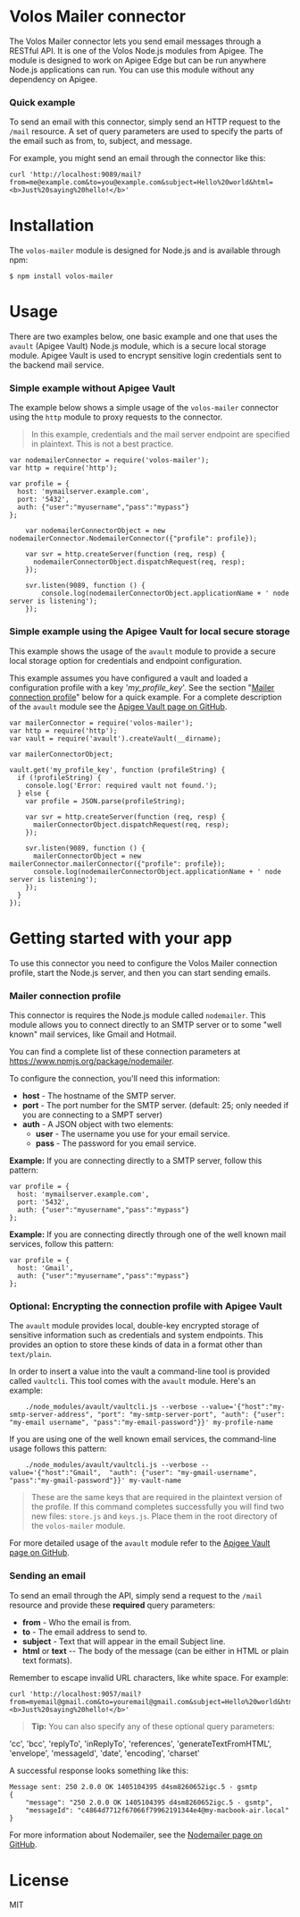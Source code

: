 # Volos Mailer connector

The Volos Mailer connector lets you send email messages through a RESTful API. It is one of the Volos Node.js modules from Apigee. The module is designed to work on Apigee Edge but can be run anywhere Node.js applications can run.  You can use this module without any dependency on Apigee.

### Quick example

To send an email with this connector, simply send an HTTP request to the ``/mail`` resource. A set of query parameters are used to specify the parts of the email such as from, to, subject, and message. 

For example, you might send an email through the connector like this:

```
curl 'http://localhost:9089/mail?from=me@example.com&to=you@example.com&subject=Hello%20world&html=<b>Just%20saying%20hello!</b>'
```

# Installation

The ``volos-mailer`` module is designed for Node.js and is available through npm:

```
$ npm install volos-mailer
```

# Usage

There are two examples below, one basic example and one that uses the ``avault`` (Apigee Vault) Node.js module, which is a secure local storage module. Apigee Vault is used to encrypt sensitive login credentials sent to the backend mail service.

### Simple example without Apigee Vault

The example below shows a simple usage of the ``volos-mailer`` connector using the ``http`` module to proxy requests to the connector.  

>In this example, credentials and the mail server endpoint are specified in plaintext. This is not a best practice.

```
var nodemailerConnector = require('volos-mailer');
var http = require('http');

var profile = {
  host: 'mymailserver.example.com',
  port: '5432',
  auth: {"user":"myusername","pass":"mypass"}
};

    var nodemailerConnectorObject = new nodemailerConnector.NodemailerConnector({"profile": profile});

    var svr = http.createServer(function (req, resp) {
      nodemailerConnectorObject.dispatchRequest(req, resp);
    });

    svr.listen(9089, function () {
        console.log(nodemailerConnectorObject.applicationName + ' node server is listening');
    });

```


### Simple example using the Apigee Vault for local secure storage

This example shows the usage of the ``avault`` module to provide a secure local storage option for credentials and endpoint configuration.  

This example assumes you have configured a vault and loaded a configuration profile with a key '*my_profile_key*'. See the section "[Mailer connection profile](#mailer-connection-profile)" below for a quick example. For a complete description of the ``avault`` module see the [Apigee Vault page on GitHub](https://github.com/apigee-127/avault). 

```
var mailerConnector = require('volos-mailer');
var http = require('http');
var vault = require('avault').createVault(__dirname);

var mailerConnectorObject;

vault.get('my_profile_key', function (profileString) {
  if (!profileString) {
    console.log('Error: required vault not found.');
  } else {
    var profile = JSON.parse(profileString);

    var svr = http.createServer(function (req, resp) {
      mailerConnectorObject.dispatchRequest(req, resp);
    });

    svr.listen(9089, function () {
      mailerConnectorObject = new mailerConnector.mailerConnector({"profile": profile});
      console.log(nodemailerConnectorObject.applicationName + ' node server is listening');
    });
  }
});
```


# Getting started with your app

To use this connector you need to configure the Volos Mailer connection profile, start the Node.js server, and then you can start sending emails.

### Mailer connection profile

This connector is requires the Node.js module called ``nodemailer``. This module allows you to connect directly to an SMTP server or to some "well known" mail services, like Gmail and Hotmail. 

You can find a complete list of these connection parameters at https://www.npmjs.org/package/nodemailer.

To configure the connection, you'll need this information:

* **host** - The hostname of the SMTP server. 
* **port** - The port number for the SMTP server. (default: 25; only needed if you are connecting to a SMPT server)
* **auth** - A JSON object with two elements:
    - **user** - The username you use for your email service.
    - **pass** - The password for you email service. 

**Example:**
If you are connecting directly to a SMTP server, follow this pattern:
```
var profile = {
  host: 'mymailserver.example.com',
  port: '5432',
  auth: {"user":"myusername","pass":"mypass"}
};
```

**Example:**
If you are connecting directly through one of the well known mail services, follow this pattern:
```
var profile = {
  host: 'Gmail',
  auth: {"user":"myusername","pass":"mypass"}
};
```

### Optional: Encrypting the connection profile with Apigee Vault 

The ``avault`` module provides local, double-key encrypted storage of sensitive information such as credentials and system endpoints.  This provides an option to store these kinds of data in a format other than `text/plain`.

In order to insert a value into the vault a command-line tool is provided called `vaultcli`.  This tool comes with the `avault` module.  Here's an example:

```
    ./node_modules/avault/vaultcli.js --verbose --value='{"host":"my-smtp-server-address", "port": "my-smtp-server-port", "auth": {"user": "my-email username", "pass":"my-email-password"}}' my-profile-name
```

If you are using one of the well known email services, the command-line usage follows this pattern:

```
    ./node_modules/avault/vaultcli.js --verbose --value='{"host":"Gmail",  "auth": {"user": "my-gmail-username", "pass":"my-gmail-password"}}' my-vault-name
```

>These are the same keys that are required in the plaintext version of the profile.  If this command completes successfully you will find two new files: `store.js` and `keys.js`. Place them in the root directory of the ``volos-mailer`` module. 

For more detailed usage of the `avault` module refer to the [Apigee Vault page on GitHub](https://github.com/apigee-127/avault). 

### Sending an email

To send an email through the API, simply send a request to the ``/mail`` resource and provide these **required** query parameters:

* **from** - Who the email is from.
* **to** - The email address to send to.
* **subject** - Text that will appear in the email Subject line.
* **html** or **text** -- The body of the message (can be either in HTML or plain text formats). 

Remember to escape invalid URL characters, like white space. For example:

```
curl 'http://localhost:9057/mail?from=myemail@gmail.com&to=youremail@gmail.com&subject=Hello%20world&html=<b>Just%20saying%20hello!</b>'
```

> **Tip:** You can also specify any of these optional query parameters:

'cc', 'bcc', 'replyTo', 'inReplyTo', 'references', 'generateTextFromHTML', 'envelope', 'messageId', 'date', 'encoding', 'charset'

A successful response looks something like this:

```
Message sent: 250 2.0.0 OK 1405104395 d4sm8260652igc.5 - gsmtp
{
    "message": "250 2.0.0 OK 1405104395 d4sm8260652igc.5 - gsmtp",
    "messageId": "c4864d7712f67066f79962191344e4@my-macbook-air.local"
}
```

For more information about Nodemailer, see the [Nodemailer page on GitHub](https://github.com/andris9/Nodemailer).

# License

MIT

